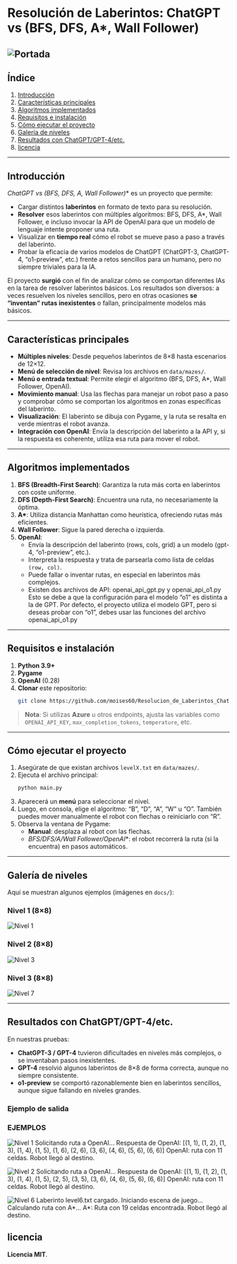 # Resolución de Laberintos: ChatGPT vs (BFS, DFS, A*, Wall Follower)
![Portada ](docs/robot.png)
---

## Índice
1. [Introducción](#introducción)  
2. [Características principales](#características-principales)  
3. [Algoritmos implementados](#algoritmos-implementados)  
4. [Requisitos e instalación](#requisitos-e-instalación)  
5. [Cómo ejecutar el proyecto](#cómo-ejecutar-el-proyecto)  
6. [Galería de niveles](#galería-de-niveles)  
7. [Resultados con ChatGPT/GPT-4/etc.](#resultados-con-chatgptgpt-4etc)    
8. [licencia](#créditos-y-licencia)

---

## Introducción

**ChatGPT vs (BFS, DFS, A*, Wall Follower)** es un proyecto que permite:

- Cargar distintos **laberintos** en formato de texto para su resolución.
- **Resolver** esos laberintos con múltiples algoritmos: BFS, DFS, A*, Wall Follower, e incluso invocar la API de OpenAI para que un modelo de lenguaje intente proponer una ruta.
- Visualizar en **tiempo real** cómo el robot se mueve paso a paso a través del laberinto.
- Probar la eficacia de varios modelos de ChatGPT (ChatGPT-3, ChatGPT-4, “o1-preview”, etc.) frente a retos sencillos para un humano, pero no siempre triviales para la IA.

El proyecto **surgió** con el fin de analizar cómo se comportan diferentes IAs en la tarea de resolver laberintos básicos. Los resultados son diversos: a veces resuelven los niveles sencillos, pero en otras ocasiones **se “inventan” rutas inexistentes** o fallan, principalmente modelos más básicos.

---

## Características principales

- **Múltiples niveles**: Desde pequeños laberintos de 8×8 hasta escenarios de 12×12.  
- **Menú de selección de nivel**: Revisa los archivos en `data/mazes/`.  
- **Menú o entrada textual**: Permite elegir el algoritmo (BFS, DFS, A*, Wall Follower, OpenAI).  
- **Movimiento manual**: Usa las flechas para manejar un robot paso a paso y comprobar cómo se comportan los algoritmos en zonas específicas del laberinto.  
- **Visualización**: El laberinto se dibuja con Pygame, y la ruta se resalta en verde mientras el robot avanza.  
- **Integración con OpenAI**: Envía la descripción del laberinto a la API y, si la respuesta es coherente, utiliza esa ruta para mover el robot.

---

## Algoritmos implementados

1. **BFS (Breadth-First Search)**: Garantiza la ruta más corta en laberintos con coste uniforme.  
2. **DFS (Depth-First Search)**: Encuentra una ruta, no necesariamente la óptima.  
3. **A\***: Utiliza distancia Manhattan como heurística, ofreciendo rutas más eficientes.  
4. **Wall Follower**: Sigue la pared derecha o izquierda.  
5. **OpenAI**:  
   - Envía la descripción del laberinto (rows, cols, grid) a un modelo (gpt-4, “o1-preview”, etc.).  
   - Interpreta la respuesta y trata de parsearla como lista de celdas `(row, col)`.  
   - Puede fallar o inventar rutas, en especial en laberintos más complejos.
   - Existen dos archivos de API: openai_api_gpt.py y openai_api_o1.py Esto se debe a que la configuración para el modelo “o1” es distinta a la de GPT. Por defecto, el proyecto utiliza el modelo GPT, pero si deseas probar con “o1”, debes usar las funciones del archivo openai_api_o1.py 

---

## Requisitos e instalación

1. **Python 3.9+**  
2. **Pygame**  
3. **OpenAI** (0.28)  
4. **Clonar** este repositorio:
   ```bash
   git clone https://github.com/moises60/Resolucion_de_Laberintos_ChatGPT_vs_BFS_DFS_A-_WallFollower.git
   ```
> **Nota**: Si utilizas **Azure** u otros endpoints, ajusta las variables como `OPENAI_API_KEY`, `max_completion_tokens`, `temperature`, etc.

---

## Cómo ejecutar el proyecto

1. Asegúrate de que existan archivos `levelX.txt` en `data/mazes/`.  
2. Ejecuta el archivo principal:
   ```bash
   python main.py
   ```
3. Aparecerá un **menú** para seleccionar el nivel.  
4. Luego, en consola, elige el algoritmo: “B”, “D”, “A”, “W” u “O”. También puedes mover manualmente el robot con flechas o reiniciarlo con “R”.  
5. Observa la ventana de Pygame:
   - **Manual**: desplaza al robot con las flechas.  
   - **BFS/DFS/A*/Wall Follower/OpenAI**: el robot recorrerá la ruta (si la encuentra) en pasos automáticos.

---

## Galería de niveles

Aquí se muestran algunos ejemplos (imágenes en `docs/`):

### Nivel 1 (8×8)
![Nivel 1 ](docs/level1.png)


### Nivel 2 (8×8)
![Nivel 3 ](docs/level3.png)


### Nivel 3 (8×8)
![Nivel 7 ](docs/level7.png)

---

## Resultados con ChatGPT/GPT-4/etc.

En nuestras pruebas:

- **ChatGPT-3 / GPT-4** tuvieron dificultades en niveles más complejos, o se inventaban pasos inexistentes.  
- **GPT-4** resolvió algunos laberintos de 8×8 de forma correcta, aunque no siempre consistente.  
- **o1-preview** se comportó razonablemente bien en laberintos sencillos, aunque sigue fallando en niveles grandes.

### Ejemplo de salida

### EJEMPLOS
![Nivel 1 ](docs/level1_gpt4o.png)
Solicitando ruta a OpenAI...
Respuesta de OpenAI: [(1, 1), (1, 2), (1, 3), (1, 4), (1, 5), (1, 6), (2, 6), (3, 6), (4, 6), (5, 6), (6, 6)]
OpenAI: ruta con 11 celdas.
Robot llegó al destino.

![Nivel 2](docs/level2_o1_preview.png)
Solicitando ruta a OpenAI...
Respuesta de OpenAI: [(1, 1), (1, 2), (1, 3), (1, 4), (1, 5), (2, 5), (3, 5), (3, 6), (4, 6), (5, 6), (6, 6)]
OpenAI: ruta con 11 celdas.
Robot llegó al destino.

![Nivel 6](docs/level6_A.png)
Laberinto level6.txt cargado. Iniciando escena de juego...
Calculando ruta con A*...
A*: Ruta con 19 celdas encontrada.
Robot llegó al destino.

## licencia

**Licencia MIT**.  
